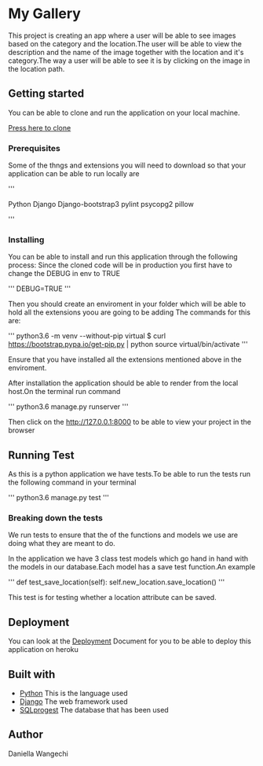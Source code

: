 # My Gallery

This project is creating an app where a user will be able to see images based on the category and the location.The user will be able to view the description and the name of the image together with the location and it's category.The way a user will be able to see it is by clicking on the image in the location path.

## Getting started

You can be able to clone and run the application on your local machine.

[Press here to clone](https://github.com/ChegeDaniella/My-Gallery.git)

### Prerequisites

Some of the thngs and extensions you will need to download so that your application can be able to run locally are

'''

Python
Django
Django-bootstrap3
pylint
psycopg2
pillow

'''

### Installing

You can be able to install and run this application through the following process:
Since the cloned code will be in production you first have to change the DEBUG in env to TRUE

'''
DEBUG=TRUE
'''

Then you should create an enviroment in your folder which will be able to hold all the extensions yoou are going to be adding
The commands for this are:

'''
python3.6 -m venv --without-pip virtual
$ curl https://bootstrap.pypa.io/get-pip.py | python
source virtual/bin/activate
'''

Ensure that you have installed all the extensions mentioned above in the enviroment.

After installation the application should be able to render from the local host.On the terminal run command

'''
python3.6 manage.py runserver
'''

Then click on the http://127.0.0.1:8000 to be able to view your project in the browser

## Running Test

As this is a python application we have tests.To be able to run the tests run the following command in your terminal

'''
python3.6 manage.py test
'''

### Breaking down the tests

We run tests to ensure that the of the functions and models we use are doing what they are meant to do.

In the application we have 3 class test models which go hand in hand with the models in our database.Each model has a save test function.An example

'''
        def test_save_location(self):
                self.new_location.save_location() 
'''

This test is for testing whether a location attribute can be saved.


## Deployment

You can look at the [Deployment]() Document for you to be able to deploy this application on heroku

## Built with 
* [Python]() This is the language used
* [Django]() The web framework used
* [SQLprogest]() The database that has been used

## Author

Daniella Wangechi


